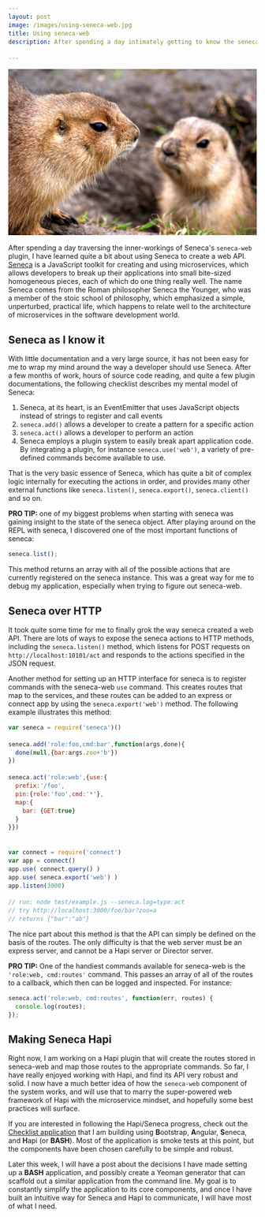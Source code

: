 ```yaml
---
layout: post
image: /images/using-seneca-web.jpg
title: Using seneca-web
description: After spending a day intimately getting to know the seneca-web plugin for the Seneca JavaScript framework, I have learned quite a bit about how seneca can be used to define a web api.

---
```


![](/images/using-seneca-web.jpg)

After spending a day traversing the inner-workings of Seneca's `seneca-web` plugin, I have learned quite a bit about using Seneca to create a web API. [Seneca](http://senecajs.org/) is a JavaScript toolkit for creating and using microservices, which allows developers to break up their applications into small bite-sized homogeneous pieces, each of which do one thing really well. The name Seneca comes from the Roman philosopher Seneca the Younger, who was a member of the stoic school of philosophy, which emphasized a simple, unperturbed, practical life, which happens to relate well to the architecture of microservices in the software development world. 

Seneca as I know it
-------------------

With little documentation and a very large source, it has not been easy for me to wrap my mind around the way a developer should use Seneca. After a few months of work, hours of source code reading, and quite a few plugin documentations, the following checklist describes my mental model of Seneca:

1. Seneca, at its heart, is an EventEmitter that uses JavaScript objects instead of strings to register and call events
2. `seneca.add()` allows a developer to create a pattern for a specific action
3. `seneca.act()` allows a developer to perform an action
4. Seneca employs a plugin system to easily break apart application code. By integrating a plugin, for instance `seneca.use('web')`, a variety of pre-defined commands become available to use.

That is the very basic essence of Seneca, which has quite a bit of complex logic internally for executing the actions in order, and provides many other external functions like `seneca.listen()`, `seneca.export()`, `seneca.client()` and so on.

**PRO TIP:** one of my biggest problems when starting with seneca was gaining insight to the state of the seneca object. After playing around on the REPL with seneca, I discovered one of the most important functions of seneca:

```JavaScript
seneca.list();
```
This method returns an array with all of the possible actions that are currently registered on the seneca instance. This was a great way for me to debug my application, especially when trying to figure out seneca-web.

Seneca over HTTP
----------------

It took quite some time for me to finally grok the way seneca created a web API. There are lots of ways to expose the seneca actions to HTTP methods, including the `seneca.listen()` method, which listens for POST requests on `http://localhost:10101/act` and responds to the actions specified in the JSON request.

Another method for setting up an HTTP interface for seneca is to register commands with the seneca-web `use` command. This creates routes that map to the services, and these routes can be added to an express or connect app by using the `seneca.export('web')` method. The following example illustrates this method:

```JavaScript
var seneca = require('seneca')()

seneca.add('role:foo,cmd:bar',function(args,done){
  done(null,{bar:args.zoo+'b'})
})

seneca.act('role:web',{use:{
  prefix:'/foo',
  pin:{role:'foo',cmd:'*'},
  map:{
    bar: {GET:true}
  }
}})


var connect = require('connect')
var app = connect()
app.use( connect.query() )
app.use( seneca.export('web') )
app.listen(3000)

// run: node test/example.js --seneca.log=type:act
// try http://localhost:3000/foo/bar?zoo=a
// returns {"bar":"ab"}
```

The nice part about this method is that the API can simply be defined on the basis of the routes. The only difficulty is that the web server must be an express server, and cannot be a Hapi server or Director server.

**PRO TIP:** One of the handiest commands available for seneca-web is the `'role:web, cmd:routes'` command. This passes an array of all of the routes to a callback, which then can be logged and inspected. For instance:

```JavaScript
seneca.act('role:web, cmd:routes', function(err, routes) {
  console.log(routes);
});
```

Making Seneca Hapi
------------------

Right now, I am working on a Hapi plugin that will create the routes stored in seneca-web and map those routes to the appropriate commands. So far, I have really enjoyed working with Hapi, and find its API very robust and solid. I now have a much better idea of how the `seneca-web` component of the system works, and will use that to marry the super-powered web framework of Hapi with the microservice mindset, and hopefully some best practices will surface.

If you are interested in following the Hapi/Seneca progress, check out the [Checklist application](https://github.com/jrpruit1/checklist) that I am building using **B**ootstrap, **A**ngular, **S**eneca, and **H**api (or **BASH**). Most of the application is smoke tests at this point, but the components have been chosen carefully to be simple and robust.

Later this week, I will have a post about the decisions I have made setting up a **BASH** application, and possibly create a Yeoman generator that can scaffold out a similar application from the command line. My goal is to constantly simplify the application to its core components, and once I have built an intuitive way for Seneca and Hapi to communicate, I will have most of what I need.
